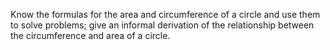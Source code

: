 Know the formulas for the area and circumference of a circle and use them to solve problems; give an informal derivation of the relationship between the circumference and area of a circle.
